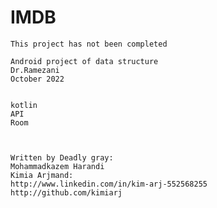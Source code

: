 # IMDB

    This project has not been completed

    Android project of data structure
    Dr.Ramezani
    October 2022
    
    
    kotlin
    API
    Room
    
    
    
    Written by Deadly gray: 
    Mohammadkazem Harandi
    Kimia Arjmand:
    http://www.linkedin.com/in/kim-arj-552568255
    http://github.com/kimiarj
    
